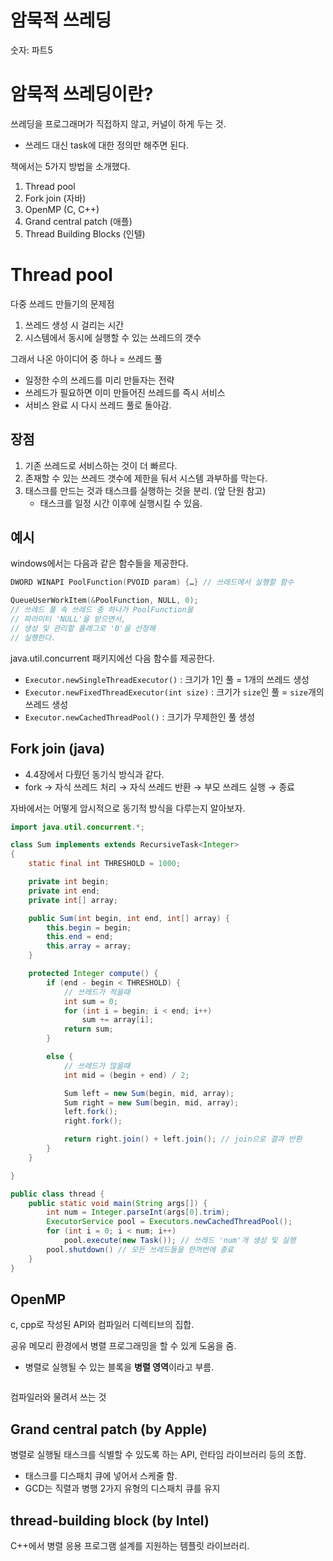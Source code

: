 # 암묵적 쓰레딩

숫자: 파트5

# 암묵적 쓰레딩이란?

쓰레딩을 프로그래머가 직접하지 않고, 커널이 하게 두는 것.

- 쓰레드 대신 task에 대한 정의만 해주면 된다.

책에서는 5가지 방법을 소개했다.

1. Thread pool
2. Fork join (자바)
3. OpenMP (C, C++)
4. Grand central patch (애플)
5. Thread Building Blocks (인텔)

# Thread pool

다중 쓰레드 만들기의 문제점

1. 쓰레드 생성 시 걸리는 시간
2. 시스템에서 동시에 실행할 수 있는 쓰레드의 갯수

그래서 나온 아이디어 중 하나 = 쓰레드 풀

- 일정한 수의 쓰레드를 미리 만들자는 전략
- 쓰레드가 필요하면 이미 만들어진 쓰레드를 즉시 서비스
- 서비스 완료 시 다시 쓰레드 풀로 돌아감.

## 장점

1. 기존 쓰레드로 서비스하는 것이 더 빠르다.
2. 존재할 수 있는 쓰레드 갯수에 제한을 둬서 시스템 과부하를 막는다.
3. 태스크를 만드는 것과 태스크를 실행하는 것을 분리. (앞 단원 참고)
    - 태스크를 일정 시간 이후에 실행시킬 수 있음.

## 예시

windows에서는 다음과 같은 함수들을 제공한다.

```c
DWORD WINAPI PoolFunction(PVOID param) {…} // 쓰레드에서 실행할 함수

QueueUserWorkItem(&PoolFunction, NULL, 0);
// 쓰레드 풀 속 쓰레드 중 하나가 PoolFunction을 
// 파라미터 'NULL'을 받으면서,  
// 생성 및 관리할 플래그로 '0'을 선정해 
// 실행한다. 
```

java.util.concurrent 패키지에선 다음 함수를 제공한다.

- `Executor.newSingleThreadExecutor()` : 크기가 1인 풀 = 1개의 쓰레드 생성
- `Executor.newFixedThreadExecutor(int size)` : 크기가 `size`인 풀 = `size`개의 쓰레드 생성
- `Executor.newCachedThreadPool()` : 크기가 무제한인 풀 생성

## Fork join (java)

- 4.4장에서 다뤘던 동기식 방식과 같다.
- fork → 자식 쓰레드 처리 → 자식 쓰레드 반환 → 부모 쓰레드 실행 → 종료

자바에서는 어떻게 암시적으로 동기적 방식을 다루는지 알아보자.

```java
import java.util.concurrent.*;

class Sum implements extends RecursiveTask<Integer>
{
    static final int THRESHOLD = 1000;

    private int begin;
    private int end;
    private int[] array;

    public Sum(int begin, int end, int[] array) {
        this.begin = begin;
        this.end = end;
        this.array = array;
    }

    protected Integer compute() {
        if (end - begin < THRESHOLD) {
            // 쓰레드가 적을때
            int sum = 0;
            for (int i = begin; i < end; i++)
                sum += array[i];
            return sum;
        }

        else {
            // 쓰레드가 많을때
            int mid = (begin + end) / 2;

            Sum left = new Sum(begin, mid, array);
            Sum right = new Sum(begin, mid, array);
            left.fork();
            right.fork();

            return right.join() + left.join(); // join으로 결과 반환
        }
    }

}

public class thread {
    public static void main(String args[]) {
        int num = Integer.parseInt(args[0].trim);
        ExecutorService pool = Executors.newCachedThreadPool();
        for (int i = 0; i < num; i++)
            pool.execute(new Task()); // 쓰레드 'num'개 생성 및 실행
        pool.shutdown() // 모든 쓰레드들을 한꺼번에 종료
    }
}
```

## OpenMP

c, cpp로 작성된 API와 컴파일러 디렉티브의 집합.

공유 메모리 환경에서 병렬 프로그래밍을 할 수 있게 도움을 줌.

- 병렬로 실행될 수 있는 블록을 **병렬 영역**이라고 부름.

```c

```

컴파일러와 물려서 쓰는 것

## Grand central patch (by Apple)

병렬로 실행될 태스크를 식별할 수 있도록 하는 API, 런타임 라이브러리 등의 조합.

- 태스크를 디스패치 큐에 넣어서 스케줄 함.
- GCD는 직렬과 병행 2가지 유형의 디스패치 큐를 유지

## thread-building block (by Intel)

C++에서 병렬 응용 프로그램 설계를 지원하는 템플릿 라이브러리.